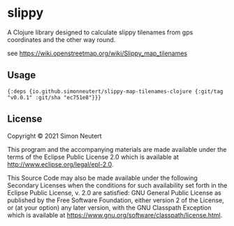 # slippy

A Clojure library designed to calculate slippy tilenames from gps coordinates and the other way round.

see https://wiki.openstreetmap.org/wiki/Slippy_map_tilenames

## Usage

`{:deps
 {io.github.simonneutert/slippy-map-tilenames-clojure {:git/tag "v0.0.1" :git/sha "ec751e8"}}}`

## License

Copyright © 2021 Simon Neutert

This program and the accompanying materials are made available under the
terms of the Eclipse Public License 2.0 which is available at
http://www.eclipse.org/legal/epl-2.0.

This Source Code may also be made available under the following Secondary
Licenses when the conditions for such availability set forth in the Eclipse
Public License, v. 2.0 are satisfied: GNU General Public License as published by
the Free Software Foundation, either version 2 of the License, or (at your
option) any later version, with the GNU Classpath Exception which is available
at https://www.gnu.org/software/classpath/license.html.
